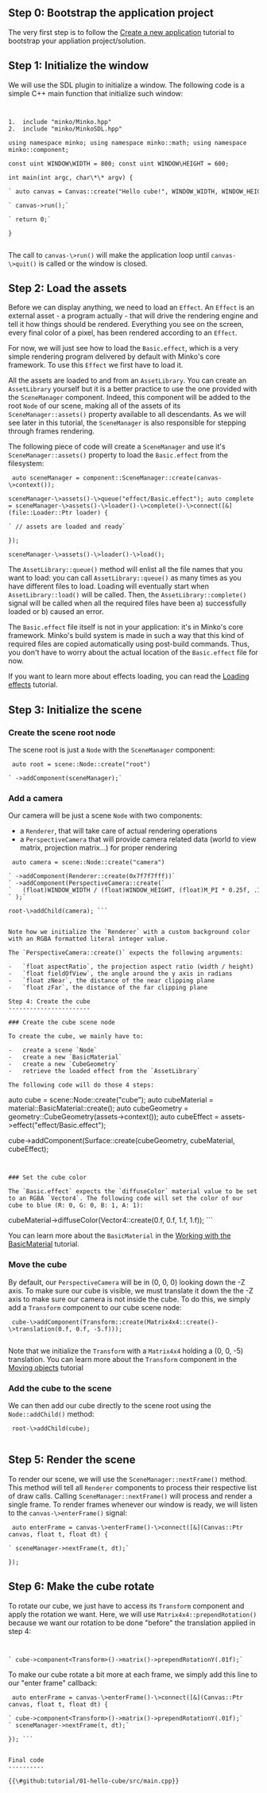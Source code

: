 Step 0: Bootstrap the application project
-----------------------------------------

The very first step is to follow the [Create a new application](Create_a_new_application.md) tutorial to bootstrap your appliation project/solution.

Step 1: Initialize the window
-----------------------------

We will use the SDL plugin to initialize a window. The following code is a simple C++ main function that initialize such window:

```


1.  include "minko/Minko.hpp"
2.  include "minko/MinkoSDL.hpp"

using namespace minko; using namespace minko::math; using namespace minko::component;

const uint WINDOW\WIDTH = 800; const uint WINDOW\HEIGHT = 600;

int main(int argc, char\*\* argv) {

` auto canvas = Canvas::create("Hello cube!", WINDOW_WIDTH, WINDOW_HEIGHT);`

` canvas->run();`

` return 0;`

} 


```


The call to `canvas-\>run()` will make the application loop until `canvas-\>quit()` is called or the window is closed.

Step 2: Load the assets
-----------------------

Before we can display anything, we need to load an `Effect`. An `Effect` is an external asset - a program actually - that will drive the rendering engine and tell it how things should be rendered. Everything you see on the screen, every final color of a pixel, has been rendered according to an `Effect`.

For now, we will just see how to load the `Basic.effect`, which is a very simple rendering program delivered by default with Minko's core framework. To use this `Effect` we first have to load it.

All the assets are loaded to and from an `AssetLibrary`. You can create an `AssetLibrary` yourself but it is a better practice to use the one provided with the `SceneManager` component. Indeed, this component will be added to the root `Node` of our scene, making all of the assets of its `SceneManager::assets()` property available to all descendants. As we will see later in this tutorial, the `SceneManager` is also responsible for stepping through frames rendering.

The following piece of code will create a `SceneManager` and use it's `SceneManager::assets()` property to load the `Basic.effect` from the filesystem:

```
 auto sceneManager = component::SceneManager::create(canvas-\>context());

sceneManager-\>assets()-\>queue("effect/Basic.effect"); auto complete = sceneManager-\>assets()-\>loader()-\>complete()-\>connect([&](file::Loader::Ptr loader) {

` // assets are loaded and ready`

});

sceneManager-\>assets()-\>loader()-\>load();

```


The `AssetLibrary::queue()` method will enlist all the file names that you want to load: you can call `AssetLibrary::queue()` as many times as you have different files to load. Loading will eventually start when `AssetLibrary::load()` will be called. Then, the `AssetLibrary::complete()` signal will be called when all the required files have been a) successfully loaded or b) caused an error.

The `Basic.effect` file itself is not in your application: it's in Minko's core framework. Minko's build system is made in such a way that this kind of required files are copied automatically using post-build commands. Thus, you don't have to worry about the actual location of the `Basic.effect` file for now.

If you want to learn more about effects loading, you can read the [Loading effects](Loading_effects.md) tutorial.

Step 3: Initialize the scene
----------------------------

### Create the scene root node

The scene root is just a `Node` with the `SceneManager` component:

```
 auto root = scene::Node::create("root")

` ->addComponent(sceneManager);`

```


### Add a camera

Our camera will be just a scene `Node` with two components:

-   a `Renderer`, that will take care of actual rendering operations
-   a `PerspectiveCamera` that will provide camera related data (world to view matrix, projection matrix...) for proper rendering

```
 auto camera = scene::Node::create("camera")

` ->addComponent(Renderer::create(0x7f7f7fff))`
` ->addComponent(PerspectiveCamera::create(`
`   (float)WINDOW_WIDTH / (float)WINDOW_HEIGHT, (float)M_PI * 0.25f, .1f, 1000.f)`
` );`

root-\>addChild(camera); ```


Note how we initialize the `Renderer` with a custom background color with an RGBA formatted literal integer value.

The `PerspectiveCamera::create()` expects the following arguments:

-   `float aspectRatio`, the projection aspect ratio (width / height)
-   `float fieldOfView`, the angle around the y axis in radians
-   `float zNear`, the distance of the near clipping plane
-   `float zFar`, the distance of the far clipping plane

Step 4: Create the cube
-----------------------

### Create the cube scene node

To create the cube, we mainly have to:

-   create a scene `Node`
-   create a new `BasicMaterial`
-   create a new `CubeGeometry`
-   retrieve the loaded effect from the `AssetLibrary`

The following code will do those 4 steps:

```
 auto cube = scene::Node::create("cube"); auto cubeMaterial = material::BasicMaterial::create(); auto cubeGeometry = geometry::CubeGeometry(assets-\>context()); auto cubeEffect = assets-\>effect("effect/Basic.effect");

cube-\>addComponent(Surface::create(cubeGeometry, cubeMaterial, cubeEffect);

```


### Set the cube color

The `Basic.effect` expects the `diffuseColor` material value to be set to an RGBA `Vector4`. The following code will set the color of our cube to blue (R: 0, G: 0, B: 1, A: 1):

```
 cubeMaterial-\>diffuseColor(Vector4::create(0.f, 0.f, 1.f, 1.f)); ```


You can learn more about the `BasicMaterial` in the [Working with the BasicMaterial](Working_with_the_BasicMaterial.md) tutorial.

### Move the cube

By default, our `PerspectiveCamera` will be in (0, 0, 0) looking down the -Z axis. To make sure our cube is visible, we must translate it down the the -Z axis to make sure our camera is not inside the cube. To do this, we simply add a `Transform` component to our cube scene node:

```
 cube-\>addComponent(Transform::create(Matrix4x4::create()-\>translation(0.f, 0.f, -5.f))); 
 
 ```


Note that we initialize the `Transform` with a `Matrix4x4` holding a (0, 0, -5) translation. You can learn more about the `Transform` component in the [Moving objects](Moving_objects.md) tutorial

### Add the cube to the scene

We can then add our cube directly to the scene root using the `Node::addChild()` method:

```
 root-\>addChild(cube); 
 
 ```


Step 5: Render the scene
------------------------

To render our scene, we will use the `SceneManager::nextFrame()` method. This method will tell all `Renderer` components to process their respective list of draw calls. Calling `SceneManager::nextFrame()` will process and render a single frame. To render frames whenever our window is ready, we will listen to the `canvas-\>enterFrame()` signal:

```
 auto enterFrame = canvas-\>enterFrame()-\>connect([&](Canvas::Ptr canvas, float t, float dt) {

` sceneManager->nextFrame(t, dt);`

}); 

```


Step 6: Make the cube rotate
----------------------------

To rotate our cube, we just have to access its `Transform` component and apply the rotation we want. Here, we will use `Matrix4x4::prependRotation()` because we want our rotation to be done "before" the translation applied in step 4:

```


` cube->component<Transform>()->matrix()->prependRotationY(.01f);`

```


To make our cube rotate a bit more at each frame, we simply add this line to our "enter frame" callback:

```
 auto enterFrame = canvas-\>enterFrame()-\>connect([&](Canvas::Ptr canvas, float t, float dt) {

` cube->component<Transform>()->matrix()->prependRotationY(.01f);`
` sceneManager->nextFrame(t, dt);`

}); ```


Final code
----------

{{\#github:tutorial/01-hello-cube/src/main.cpp}}


